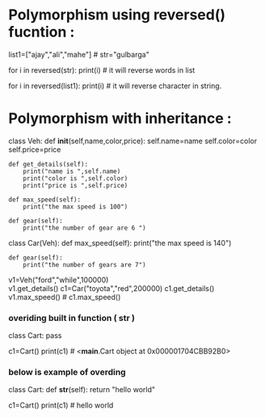 # Polymorphism using reversed() fucntion :

list1=["ajay","ali","mahe"]   # 
str="gulbarga"

for i in reversed(str):
    print(i)     # it will reverse words in list

for i in reversed(list1):
    print(i)        # it will reverse character in string.

# Polymorphism with inheritance :

class Veh:
    def __init__(self,name,color,price):
        self.name=name
        self.color=color
        self.price=price

    def get_details(self):
        print("name is ",self.name)
        print("color is ",self.color)
        print("price is ",self.price)

    def max_speed(self):
        print("the max speed is 100")

    def gear(self):
        print("the number of gear are 6 ")

class Car(Veh):
    def max_speed(self):
        print("the max speed is 140")

    def gear(self):
        print("the number of gears are 7")


v1=Veh("ford","while",100000)  
v1.get_details() 
c1=Car("toyota","red",200000) 
c1.get_details()
v1.max_speed()  # 
c1.max_speed()

### overiding built in function ( __str__ )

class Cart:
    pass

c1=Cart()
print(c1)  #  <__main__.Cart object at 0x000001704CBB92B0>

###  below is example of overding 

class Cart:
    def __str__(self):
        return "hello world"

c1=Cart()
print(c1)   # hello world




















